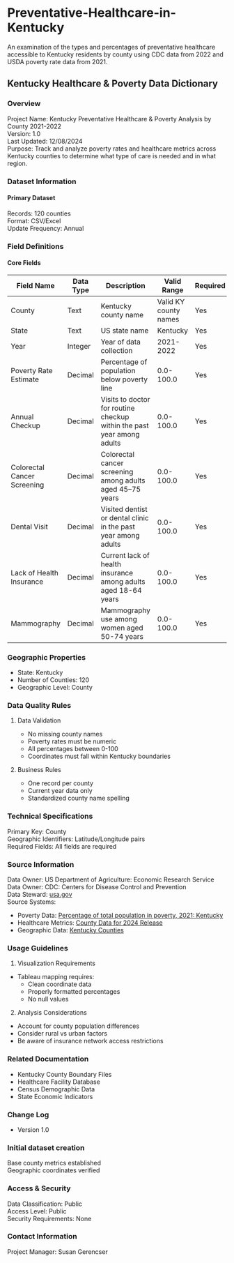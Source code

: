 # Preventative-Healthcare-in-Kentucky
An examination of the types and percentages of preventative healthcare accessible to Kentucky residents by county using CDC data from 2022 and USDA poverty rate data from 2021.

## Kentucky Healthcare & Poverty Data Dictionary
### Overview
Project Name: Kentucky Preventative Healthcare & Poverty Analysis by County 2021-2022  
Version: 1.0  
Last Updated: 12/08/2024  
Purpose: Track and analyze poverty rates and healthcare metrics across Kentucky counties to determine what type of care is needed and in what region. 

### Dataset Information
#### Primary Dataset  
Records: 120 counties   
Format: CSV/Excel  
Update Frequency: Annual  

### Field Definitions
#### Core Fields
| Field Name | Data Type | Description | Valid Range | Required | Example |
|------------|-----------|-------------|-------------|----------|---------|
| County | Text | Kentucky county name | Valid KY county names | Yes | Adair |
| State | Text | US state name | Kentucky | Yes | Kentucky |
| Year | Integer | Year of data collection | 2021-2022 | Yes | 2021-2022 |
| Poverty Rate Estimate | Decimal | Percentage of population below poverty line | 0.0-100.0 | Yes | 16.0 |
| Annual Checkup | Decimal | Visits to doctor for routine checkup within the past year among adults | 0.0-100.0 | Yes | 76.9 |
| Colorectal Cancer Screening | Decimal | Colorectal cancer screening among adults aged 45–75 years | 0.0-100.0 | Yes | 56.1 |
| Dental Visit | Decimal | Visited dentist or dental clinic in the past year among adults | 0.0-100.0 | Yes | 55.2 |
| Lack of Health Insurance | Decimal | Current lack of health insurance among adults aged 18-64 years | 0.0-100.0 | Yes | 6.1 |
| Mammography | Decimal | Mammography use among women aged 50-74 years | 0.0-100.0 | Yes | 68.8 |


### Geographic Properties
* State: Kentucky
* Number of Counties: 120
* Geographic Level: County

### Data Quality Rules  
  1. Data Validation  
     * No missing county names  
     * Poverty rates must be numeric  
     * All percentages between 0-100  
     * Coordinates must fall within Kentucky boundaries  

  2. Business Rules  
     * One record per county  
     * Current year data only  
     * Standardized county name spelling  

### Technical Specifications
Primary Key: County  
Geographic Identifiers: Latitude/Longitude pairs  
Required Fields: All fields are required  

### Source Information
Data Owner: US Department of Agriculture: Economic Research Service  
Data Owner: CDC: Centers for Disease Control and Prevention      
Data Steward: [usa.gov](https://www.usa.gov/)  
Source Systems:  
* Poverty Data: [Percentage of total population in poverty, 2021: Kentucky](https://data.ers.usda.gov/reports.aspx?ID=17826/)
* Healthcare Metrics: [County Data for 2024 Release](https://data.cdc.gov/500-Cities-Places/PLACES-Local-Data-for-Better-Health-County-Data-20/swc5-untb/data/)
* Geographic Data: [Kentucky Counties](https://www.sos.ky.gov/land/resources/Pages/Geographic-Materials.aspx)

### Usage Guidelines
1. Visualization Requirements  
  * Tableau mapping requires:  
      * Clean coordinate data  
      * Properly formatted percentages  
      * No null values  

2. Analysis Considerations   
  * Account for county population differences  
  * Consider rural vs urban factors  
  * Be aware of insurance network access restrictions  

### Related Documentation
* Kentucky County Boundary Files
* Healthcare Facility Database
* Census Demographic Data
* State Economic Indicators

### Change Log
* Version 1.0

### Initial dataset creation
Base county metrics established  
Geographic coordinates verified  

### Access & Security  
Data Classification: Public  
Access Level: Public  
Security Requirements: None  

### Contact Information
Project Manager: Susan Gerencser  
